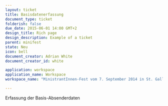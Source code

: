 ```yaml
---
layout: ticket
title: Basisdatenerfassung
document_type: ticket
folderish: false
due_date: 2015-06-01 14:00 GMT+2
design_title: Rich page
design_description: Example of a ticket
parent: minifest
state: Neu
icon: bell
document_creator: Adrian White
document_creator_id: white

application: workspace
application_name: Workspace
workspace_name: "MinistrantInnen-Fest vom 7. September 2014 in St. Gallen"

---
```


Erfassung der Basis-Absenderdaten
